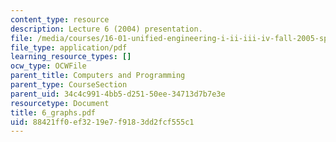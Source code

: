 ```yaml
---
content_type: resource
description: Lecture 6 (2004) presentation.
file: /media/courses/16-01-unified-engineering-i-ii-iii-iv-fall-2005-spring-2006/88421ff0ef3219e7f9183dd2fcf555c1_6_graphs.pdf
file_type: application/pdf
learning_resource_types: []
ocw_type: OCWFile
parent_title: Computers and Programming
parent_type: CourseSection
parent_uid: 34c4c991-4bb5-d251-50ee-34713d7b7e3e
resourcetype: Document
title: 6_graphs.pdf
uid: 88421ff0-ef32-19e7-f918-3dd2fcf555c1
---
```

